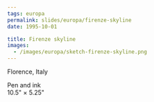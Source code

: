 ```yaml
---
tags: europa
permalink: slides/europa/firenze-skyline
date: 1995-10-01

title: Firenze skyline
images:
  - /images/europa/sketch-firenze-skyline.png
---
```

Florence, Italy

Pen and ink  
10.5" × 5.25"